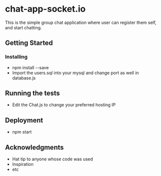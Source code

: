# chat-app-socket.io


This is the simple group chat application where user can register them self, and start chatting.

## Getting Started


### Installing

* npm install --save
* Import the users.sql into your mysql and change port as well in database.js


## Running the tests

* Edit the Chat.js to change your preferred hosting IP


## Deployment

* npm start


## Acknowledgments

* Hat tip to anyone whose code was used
* Inspiration
* etc
